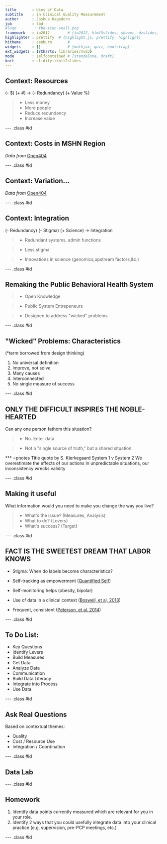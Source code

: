 ```yaml
---
title       : Uses of Data
subtitle    : in Clinical Quality Measurement
author      : Joshua Hagedorn
job         : tbd
#logo        : tbd-icon-small.png
framework   : io2012        # {io2012, html5slides, shower, dzslides, ...}
highlighter : prettify  # {highlight.js, prettify, highlight}
hitheme     : zenburn       #      
widgets     : []            # {mathjax, quiz, bootstrap}
ext_widgets : {rCharts: libraries/nvd3}
mode        : selfcontained # {standalone, draft}
knit        : slidify::knit2slides
---
```




## Context: Resources
(- $) (+ #) -> (- Redundancy) (+ Value %)

>- Less money
>- More people
>- Reduce redundancy
>- Increase value

--- .class #id 

## Context: Costs in MSHN Region


<div id = 'chart31005322f0c' class = 'rChart nvd3'></div>
<script type='text/javascript'>
 $(document).ready(function(){
      drawchart31005322f0c()
    });
    function drawchart31005322f0c(){  
      var opts = {
 "dom": "chart31005322f0c",
"width":    800,
"height":    400,
"x": "FY",
"y": "CostInMillions",
"group": "ServiceType",
"type": "stackedAreaChart",
"id": "chart31005322f0c" 
},
        data = [
 {
 "X": 1,
"FY": 2006,
"ServiceType": "Care Coordination",
"CostInMillions":      42.613862,
"Cost1kSvd":     5353500.25 
},
{
 "X": 2,
"FY": 2006,
"ServiceType": "Crisis and Respite",
"CostInMillions":       6.931051,
"Cost1kSvd":      870735.05 
},
{
 "X": 3,
"FY": 2006,
"ServiceType": "Employment Services",
"CostInMillions":      30.669278,
"Cost1kSvd":     3852924.37 
},
{
 "X": 4,
"FY": 2006,
"ServiceType": "Equipment",
"CostInMillions":       1.036978,
"Cost1kSvd":      130273.62 
},
{
 "X": 5,
"FY": 2006,
"ServiceType": "Home & Community Based Services",
"CostInMillions":     130.055799,
"Cost1kSvd":    16338668.22 
},
{
 "X": 6,
"FY": 2006,
"ServiceType": "Hospital-based Services",
"CostInMillions":      30.287516,
"Cost1kSvd":     3804964.32 
},
{
 "X": 7,
"FY": 2006,
"ServiceType": "Medication",
"CostInMillions":        9.74048,
"Cost1kSvd":     1223678.39 
},
{
 "X": 8,
"FY": 2006,
"ServiceType": "Other",
"CostInMillions":       1.247035,
"Cost1kSvd":      156662.69 
},
{
 "X": 9,
"FY": 2006,
"ServiceType": "Outpatient Treatment",
"CostInMillions":      12.323178,
"Cost1kSvd":     1548137.94 
},
{
 "X": 10,
"FY": 2006,
"ServiceType": "Physical Health Services",
"CostInMillions":       8.868717,
"Cost1kSvd":     1114160.43 
},
{
 "X": 11,
"FY": 2006,
"ServiceType": "Screening & Assessment",
"CostInMillions":       9.032421,
"Cost1kSvd":     1134726.26 
},
{
 "X": 12,
"FY": 2006,
"ServiceType": "Transportation",
"CostInMillions":       2.321038,
"Cost1kSvd":      291587.69 
},
{
 "X": 13,
"FY": 2007,
"ServiceType": "Care Coordination",
"CostInMillions":       46.87062,
"Cost1kSvd":     5973062.32 
},
{
 "X": 14,
"FY": 2007,
"ServiceType": "Crisis and Respite",
"CostInMillions":       8.850937,
"Cost1kSvd":     1127938.96 
},
{
 "X": 15,
"FY": 2007,
"ServiceType": "Employment Services",
"CostInMillions":      31.269296,
"Cost1kSvd":     3984872.69 
},
{
 "X": 16,
"FY": 2007,
"ServiceType": "Equipment",
"CostInMillions":       0.391234,
"Cost1kSvd":       49857.78 
},
{
 "X": 17,
"FY": 2007,
"ServiceType": "Home & Community Based Services",
"CostInMillions":     138.880188,
"Cost1kSvd":    17698507.46 
},
{
 "X": 18,
"FY": 2007,
"ServiceType": "Hospital-based Services",
"CostInMillions":      27.125668,
"Cost1kSvd":     3456820.19 
},
{
 "X": 19,
"FY": 2007,
"ServiceType": "Medication",
"CostInMillions":       8.595706,
"Cost1kSvd":     1095413.02 
},
{
 "X": 20,
"FY": 2007,
"ServiceType": "Other",
"CostInMillions":       2.871638,
"Cost1kSvd":      365953.61 
},
{
 "X": 21,
"FY": 2007,
"ServiceType": "Outpatient Treatment",
"CostInMillions":      11.864475,
"Cost1kSvd":     1511975.91 
},
{
 "X": 22,
"FY": 2007,
"ServiceType": "Physical Health Services",
"CostInMillions":       8.589161,
"Cost1kSvd":     1094578.95 
},
{
 "X": 23,
"FY": 2007,
"ServiceType": "Screening & Assessment",
"CostInMillions":       9.531487,
"Cost1kSvd":     1214666.37 
},
{
 "X": 24,
"FY": 2007,
"ServiceType": "Transportation",
"CostInMillions":       1.056393,
"Cost1kSvd":      134623.81 
},
{
 "X": 25,
"FY": 2008,
"ServiceType": "Care Coordination",
"CostInMillions":      49.248123,
"Cost1kSvd":     6379290.54 
},
{
 "X": 26,
"FY": 2008,
"ServiceType": "Crisis and Respite",
"CostInMillions":       7.590687,
"Cost1kSvd":      983249.61 
},
{
 "X": 27,
"FY": 2008,
"ServiceType": "Employment Services",
"CostInMillions":      39.490188,
"Cost1kSvd":     5115309.33 
},
{
 "X": 28,
"FY": 2008,
"ServiceType": "Equipment",
"CostInMillions":       0.940484,
"Cost1kSvd":      121824.35 
},
{
 "X": 29,
"FY": 2008,
"ServiceType": "Home & Community Based Services",
"CostInMillions":     137.356028,
"Cost1kSvd":    17792231.61 
},
{
 "X": 30,
"FY": 2008,
"ServiceType": "Hospital-based Services",
"CostInMillions":      27.022979,
"Cost1kSvd":     3500385.88 
},
{
 "X": 31,
"FY": 2008,
"ServiceType": "Medication",
"CostInMillions":       8.679773,
"Cost1kSvd":     1124322.93 
},
{
 "X": 32,
"FY": 2008,
"ServiceType": "Other",
"CostInMillions":       0.392004,
"Cost1kSvd":       50777.72 
},
{
 "X": 33,
"FY": 2008,
"ServiceType": "Outpatient Treatment",
"CostInMillions":      12.003843,
"Cost1kSvd":     1554901.94 
},
{
 "X": 34,
"FY": 2008,
"ServiceType": "Physical Health Services",
"CostInMillions":       9.953256,
"Cost1kSvd":     1289281.87 
},
{
 "X": 35,
"FY": 2008,
"ServiceType": "Screening & Assessment",
"CostInMillions":       9.333895,
"Cost1kSvd":     1209053.76 
},
{
 "X": 36,
"FY": 2008,
"ServiceType": "Transportation",
"CostInMillions":       2.241453,
"Cost1kSvd":      290343.65 
},
{
 "X": 37,
"FY": 2009,
"ServiceType": "Care Coordination",
"CostInMillions":      49.210999,
"Cost1kSvd":     6149837.42 
},
{
 "X": 38,
"FY": 2009,
"ServiceType": "Crisis and Respite",
"CostInMillions":       8.149038,
"Cost1kSvd":     1018375.16 
},
{
 "X": 39,
"FY": 2009,
"ServiceType": "Employment Services",
"CostInMillions":      30.183907,
"Cost1kSvd":     3772045.36 
},
{
 "X": 40,
"FY": 2009,
"ServiceType": "Equipment",
"CostInMillions":       1.083057,
"Cost1kSvd":      135348.29 
},
{
 "X": 41,
"FY": 2009,
"ServiceType": "Home & Community Based Services",
"CostInMillions":     156.685168,
"Cost1kSvd":    19580750.81 
},
{
 "X": 42,
"FY": 2009,
"ServiceType": "Hospital-based Services",
"CostInMillions":      27.384664,
"Cost1kSvd":     3422227.44 
},
{
 "X": 43,
"FY": 2009,
"ServiceType": "Medication",
"CostInMillions":       9.961766,
"Cost1kSvd":     1244909.52 
},
{
 "X": 44,
"FY": 2009,
"ServiceType": "Other",
"CostInMillions":       0.554721,
"Cost1kSvd":       69322.79 
},
{
 "X": 45,
"FY": 2009,
"ServiceType": "Outpatient Treatment",
"CostInMillions":      13.971857,
"Cost1kSvd":     1746045.61 
},
{
 "X": 46,
"FY": 2009,
"ServiceType": "Physical Health Services",
"CostInMillions":       8.846238,
"Cost1kSvd":     1105503.37 
},
{
 "X": 47,
"FY": 2009,
"ServiceType": "Screening & Assessment",
"CostInMillions":       9.576346,
"Cost1kSvd":     1196744.06 
},
{
 "X": 48,
"FY": 2009,
"ServiceType": "Transportation",
"CostInMillions":       1.727071,
"Cost1kSvd":      215829.92 
},
{
 "X": 49,
"FY": 2010,
"ServiceType": "Care Coordination",
"CostInMillions":      50.757631,
"Cost1kSvd":      6373384.1 
},
{
 "X": 50,
"FY": 2010,
"ServiceType": "Crisis and Respite",
"CostInMillions":       8.088793,
"Cost1kSvd":     1015669.64 
},
{
 "X": 51,
"FY": 2010,
"ServiceType": "Employment Services",
"CostInMillions":       32.54015,
"Cost1kSvd":     4085905.32 
},
{
 "X": 52,
"FY": 2010,
"ServiceType": "Equipment",
"CostInMillions":       1.126856,
"Cost1kSvd":      141493.72 
},
{
 "X": 53,
"FY": 2010,
"ServiceType": "Home & Community Based Services",
"CostInMillions":     157.385646,
"Cost1kSvd":    19762135.36 
},
{
 "X": 54,
"FY": 2010,
"ServiceType": "Hospital-based Services",
"CostInMillions":      27.136653,
"Cost1kSvd":     3407414.99 
},
{
 "X": 55,
"FY": 2010,
"ServiceType": "Medication",
"CostInMillions":      11.888229,
"Cost1kSvd":     1492745.98 
},
{
 "X": 56,
"FY": 2010,
"ServiceType": "Other",
"CostInMillions":       0.606968,
"Cost1kSvd":       76213.96 
},
{
 "X": 57,
"FY": 2010,
"ServiceType": "Outpatient Treatment",
"CostInMillions":       15.84638,
"Cost1kSvd":     1989751.38 
},
{
 "X": 58,
"FY": 2010,
"ServiceType": "Physical Health Services",
"CostInMillions":      14.702819,
"Cost1kSvd":      1846160.1 
},
{
 "X": 59,
"FY": 2010,
"ServiceType": "Screening & Assessment",
"CostInMillions":       9.660163,
"Cost1kSvd":     1212978.78 
},
{
 "X": 60,
"FY": 2010,
"ServiceType": "Transportation",
"CostInMillions":       1.203583,
"Cost1kSvd":      151127.95 
},
{
 "X": 61,
"FY": 2011,
"ServiceType": "Care Coordination",
"CostInMillions":      54.888127,
"Cost1kSvd":     6934697.03 
},
{
 "X": 62,
"FY": 2011,
"ServiceType": "Crisis and Respite",
"CostInMillions":       7.403879,
"Cost1kSvd":      935423.75 
},
{
 "X": 63,
"FY": 2011,
"ServiceType": "Employment Services",
"CostInMillions":      37.750589,
"Cost1kSvd":     4769499.56 
},
{
 "X": 64,
"FY": 2011,
"ServiceType": "Equipment",
"CostInMillions":       1.054661,
"Cost1kSvd":      133248.39 
},
{
 "X": 65,
"FY": 2011,
"ServiceType": "Home & Community Based Services",
"CostInMillions":     175.185575,
"Cost1kSvd":    22133363.87 
},
{
 "X": 66,
"FY": 2011,
"ServiceType": "Hospital-based Services",
"CostInMillions":      30.128484,
"Cost1kSvd":     3806504.61 
},
{
 "X": 67,
"FY": 2011,
"ServiceType": "Medication",
"CostInMillions":      12.005911,
"Cost1kSvd":     1516855.46 
},
{
 "X": 68,
"FY": 2011,
"ServiceType": "Other",
"CostInMillions":       0.286611,
"Cost1kSvd":       48993.33 
},
{
 "X": 69,
"FY": 2011,
"ServiceType": "Outpatient Treatment",
"CostInMillions":      16.445063,
"Cost1kSvd":     2077708.53 
},
{
 "X": 70,
"FY": 2011,
"ServiceType": "Physical Health Services",
"CostInMillions":      13.057021,
"Cost1kSvd":     1649655.21 
},
{
 "X": 71,
"FY": 2011,
"ServiceType": "Screening & Assessment",
"CostInMillions":       9.860682,
"Cost1kSvd":     1245822.11 
},
{
 "X": 72,
"FY": 2011,
"ServiceType": "Transportation",
"CostInMillions":       1.484749,
"Cost1kSvd":      187586.73 
},
{
 "X": 73,
"FY": 2012,
"ServiceType": "Care Coordination",
"CostInMillions":      60.340533,
"Cost1kSvd":     7605310.44 
},
{
 "X": 74,
"FY": 2012,
"ServiceType": "Crisis and Respite",
"CostInMillions":       7.637112,
"Cost1kSvd":      962580.29 
},
{
 "X": 75,
"FY": 2012,
"ServiceType": "Employment Services",
"CostInMillions":      41.298085,
"Cost1kSvd":     5205203.55 
},
{
 "X": 76,
"FY": 2012,
"ServiceType": "Equipment",
"CostInMillions":       0.829144,
"Cost1kSvd":      104505.17 
},
{
 "X": 77,
"FY": 2012,
"ServiceType": "Home & Community Based Services",
"CostInMillions":     175.699641,
"Cost1kSvd":    22145152.63 
},
{
 "X": 78,
"FY": 2012,
"ServiceType": "Hospital-based Services",
"CostInMillions":      29.670014,
"Cost1kSvd":     3739603.48 
},
{
 "X": 79,
"FY": 2012,
"ServiceType": "Medication",
"CostInMillions":      16.318993,
"Cost1kSvd":     2056843.08 
},
{
 "X": 80,
"FY": 2012,
"ServiceType": "Other",
"CostInMillions":       0.279391,
"Cost1kSvd":       42851.38 
},
{
 "X": 81,
"FY": 2012,
"ServiceType": "Outpatient Treatment",
"CostInMillions":       18.95636,
"Cost1kSvd":     2389256.37 
},
{
 "X": 82,
"FY": 2012,
"ServiceType": "Physical Health Services",
"CostInMillions":      11.806161,
"Cost1kSvd":     1488046.51 
},
{
 "X": 83,
"FY": 2012,
"ServiceType": "Screening & Assessment",
"CostInMillions":      13.291204,
"Cost1kSvd":     1675221.07 
},
{
 "X": 84,
"FY": 2012,
"ServiceType": "Transportation",
"CostInMillions":        2.71721,
"Cost1kSvd":      342476.68 
},
{
 "X": 85,
"FY": 2013,
"ServiceType": "Care Coordination",
"CostInMillions":      62.491678,
"Cost1kSvd":        7584862 
},
{
 "X": 86,
"FY": 2013,
"ServiceType": "Crisis and Respite",
"CostInMillions":       6.349919,
"Cost1kSvd":      770714.77 
},
{
 "X": 87,
"FY": 2013,
"ServiceType": "Employment Services",
"CostInMillions":      38.932099,
"Cost1kSvd":     4725342.76 
},
{
 "X": 88,
"FY": 2013,
"ServiceType": "Equipment",
"CostInMillions":       1.144716,
"Cost1kSvd":      138938.71 
},
{
 "X": 89,
"FY": 2013,
"ServiceType": "Home & Community Based Services",
"CostInMillions":     182.226429,
"Cost1kSvd":    22117542.06 
},
{
 "X": 90,
"FY": 2013,
"ServiceType": "Hospital-based Services",
"CostInMillions":      30.654286,
"Cost1kSvd":     3720631.87 
},
{
 "X": 91,
"FY": 2013,
"ServiceType": "Medication",
"CostInMillions":       7.625619,
"Cost1kSvd":      925551.52 
},
{
 "X": 92,
"FY": 2013,
"ServiceType": "Other",
"CostInMillions":       0.882651,
"Cost1kSvd":      107130.84 
},
{
 "X": 93,
"FY": 2013,
"ServiceType": "Outpatient Treatment",
"CostInMillions":      22.203813,
"Cost1kSvd":     2694964.56 
},
{
 "X": 94,
"FY": 2013,
"ServiceType": "Physical Health Services",
"CostInMillions":      23.318153,
"Cost1kSvd":     2830216.41 
},
{
 "X": 95,
"FY": 2013,
"ServiceType": "Screening & Assessment",
"CostInMillions":       14.15695,
"Cost1kSvd":     1718284.99 
},
{
 "X": 96,
"FY": 2013,
"ServiceType": "Transportation",
"CostInMillions":       2.707066,
"Cost1kSvd":       328567.3 
} 
]
  
      if(!(opts.type==="pieChart" || opts.type==="sparklinePlus" || opts.type==="bulletChart")) {
        var data = d3.nest()
          .key(function(d){
            //return opts.group === undefined ? 'main' : d[opts.group]
            //instead of main would think a better default is opts.x
            return opts.group === undefined ? opts.y : d[opts.group];
          })
          .entries(data);
      }
      
      if (opts.disabled != undefined){
        data.map(function(d, i){
          d.disabled = opts.disabled[i]
        })
      }
      
      nv.addGraph(function() {
        var chart = nv.models[opts.type]()
          .width(opts.width)
          .height(opts.height)
          
        if (opts.type != "bulletChart"){
          chart
            .x(function(d) { return d[opts.x] })
            .y(function(d) { return d[opts.y] })
        }
          
         
        
          
        chart.xAxis
  .axisLabel("Year")
  .width(    62)

        
        
        chart.yAxis
  .axisLabel("Total cost, in millions")
  .width(    62)
      
       d3.select("#" + opts.id)
        .append('svg')
        .datum(data)
        .transition().duration(500)
        .call(chart);

       nv.utils.windowResize(chart.update);
       return chart;
      });
    };
</script>

*Data from* [Open404](https://github.com/j-hagedorn/open404)

--- .class #id 

## Context: Variation...


<div id = 'chart37302f1843e7' class = 'rChart nvd3'></div>
<script type='text/javascript'>
 $(document).ready(function(){
      drawchart37302f1843e7()
    });
    function drawchart37302f1843e7(){  
      var opts = {
 "dom": "chart37302f1843e7",
"width":    800,
"height":    400,
"x": "CMHSP",
"y": "CostPerUnit",
"group": "FirstofService.Description",
"type": "multiBarChart",
"id": "chart37302f1843e7" 
},
        data = [
 {
 "X": 1,
"CMHSP": "Bay-Arenac",
"FirstofService.Description": "Local Psychiatric Hospital - Acute Community PT73",
"CostPerUnit":         552.21,
"UnitPerPerson":            6.1,
"CostPerPerson":        3347.99,
"SumOfCases": 429,
"SumOfCost": 1436289,
"Perc_Svd":            7.6 
},
{
 "X": 2,
"CMHSP": "Bay-Arenac",
"FirstofService.Description": "Local Psychiatric Hospital/IMD PT68",
"CostPerUnit":         660.04,
"UnitPerPerson":            8.9,
"CostPerPerson":        5903.67,
"SumOfCases": 18,
"SumOfCost": 106266,
"Perc_Svd":            0.3 
},
{
 "X": 3,
"CMHSP": "Bay-Arenac",
"FirstofService.Description": "State Psychiatric Hospital - Inpatient PT22",
"CostPerUnit":         340.35,
"UnitPerPerson":             99,
"CostPerPerson":       33695.12,
"SumOfCases": 8,
"SumOfCost": 269561,
"Perc_Svd":            0.1 
},
{
 "X": 4,
"CMHSP": "Clinton Eaton Ingham",
"FirstofService.Description": "Local Psychiatric Hospital/IMD PT68",
"CostPerUnit":         437.98,
"UnitPerPerson":           12.5,
"CostPerPerson":        5457.02,
"SumOfCases": 731,
"SumOfCost": 3989084,
"Perc_Svd":            9.4 
},
{
 "X": 5,
"CMHSP": "Clinton Eaton Ingham",
"FirstofService.Description": "State Psychiatric Hospital - Inpatient PT22",
"CostPerUnit":         624.92,
"UnitPerPerson":           85.4,
"CostPerPerson":       53360.91,
"SumOfCases": 67,
"SumOfCost": 3575181,
"Perc_Svd":            0.9 
},
{
 "X": 6,
"CMHSP": "CMH for Central Michigan",
"FirstofService.Description": "Local Psychiatric Hospital - Acute Community PT73",
"CostPerUnit":         647.49,
"UnitPerPerson":            6.8,
"CostPerPerson":        4376.79,
"SumOfCases": 466,
"SumOfCost": 2039586,
"Perc_Svd":            5.7 
},
{
 "X": 7,
"CMHSP": "CMH for Central Michigan",
"FirstofService.Description": "Local Psychiatric Hospital/IMD PT68",
"CostPerUnit":         748.67,
"UnitPerPerson":            8.1,
"CostPerPerson":        6069.02,
"SumOfCases": 47,
"SumOfCost": 285244,
"Perc_Svd":            0.6 
},
{
 "X": 8,
"CMHSP": "CMH for Central Michigan",
"FirstofService.Description": "State Psychiatric Hospital - Inpatient PT22",
"CostPerUnit":         502.07,
"UnitPerPerson":          181.4,
"CostPerPerson":       91097.44,
"SumOfCases": 18,
"SumOfCost": 1639754,
"Perc_Svd":            0.2 
},
{
 "X": 9,
"CMHSP": "Gratiot",
"FirstofService.Description": "Local Psychiatric Hospital - Acute Community PT73",
"CostPerUnit":         647.99,
"UnitPerPerson":            6.8,
"CostPerPerson":        4434.41,
"SumOfCases": 83,
"SumOfCost": 368056,
"Perc_Svd":            5.2 
},
{
 "X": 10,
"CMHSP": "Gratiot",
"FirstofService.Description": "Local Psychiatric Hospital/IMD PT68",
"CostPerUnit":         603.36,
"UnitPerPerson":            3.6,
"CostPerPerson":        2159.39,
"SumOfCases": 38,
"SumOfCost": 82057,
"Perc_Svd":            2.4 
},
{
 "X": 11,
"CMHSP": "Gratiot",
"FirstofService.Description": "State Psychiatric Hospital - Inpatient PT22",
"CostPerUnit":         518.42,
"UnitPerPerson":          115.7,
"CostPerPerson":          59964,
"SumOfCases": 3,
"SumOfCost": 179892,
"Perc_Svd":            0.2 
},
{
 "X": 12,
"CMHSP": "Huron",
"FirstofService.Description": "Local Psychiatric Hospital - Acute Community PT73",
"CostPerUnit":         591.75,
"UnitPerPerson":            8.9,
"CostPerPerson":        5271.99,
"SumOfCases": 77,
"SumOfCost": 405943,
"Perc_Svd":            6.8 
},
{
 "X": 13,
"CMHSP": "Huron",
"FirstofService.Description": "Local Psychiatric Hospital/IMD PT68",
"CostPerUnit":         628.55,
"UnitPerPerson":            6.8,
"CostPerPerson":        4285.55,
"SumOfCases": 11,
"SumOfCost": 47141,
"Perc_Svd":              1 
},
{
 "X": 14,
"CMHSP": "Ionia",
"FirstofService.Description": "Local Psychiatric Hospital - Acute Community PT73",
"CostPerUnit":         794.38,
"UnitPerPerson":           10.7,
"CostPerPerson":        8514.39,
"SumOfCases": 71,
"SumOfCost": 604522,
"Perc_Svd":            3.7 
},
{
 "X": 15,
"CMHSP": "Ionia",
"FirstofService.Description": "Local Psychiatric Hospital/IMD PT68",
"CostPerUnit":         193.92,
"UnitPerPerson":           11.6,
"CostPerPerson":        2258.59,
"SumOfCases": 17,
"SumOfCost": 38396,
"Perc_Svd":            0.9 
},
{
 "X": 16,
"CMHSP": "Ionia",
"FirstofService.Description": "State Psychiatric Hospital - Inpatient PT22",
"CostPerUnit":         356.18,
"UnitPerPerson":           60.2,
"CostPerPerson":       21459.75,
"SumOfCases": 4,
"SumOfCost": 85839,
"Perc_Svd":            0.2 
},
{
 "X": 17,
"CMHSP": "Lifeways",
"FirstofService.Description": "Local Psychiatric Hospital - Acute Community PT73",
"CostPerUnit":         526.26,
"UnitPerPerson":            8.2,
"CostPerPerson":        4300.48,
"SumOfCases": 728,
"SumOfCost": 3130747,
"Perc_Svd":           10.9 
},
{
 "X": 18,
"CMHSP": "Lifeways",
"FirstofService.Description": "Local Psychiatric Hospital/IMD PT68",
"CostPerUnit":         610.13,
"UnitPerPerson":           11.7,
"CostPerPerson":        7150.78,
"SumOfCases": 150,
"SumOfCost": 1072617,
"Perc_Svd":            2.2 
},
{
 "X": 19,
"CMHSP": "Lifeways",
"FirstofService.Description": "State Psychiatric Hospital - Inpatient PT22",
"CostPerUnit":         560.35,
"UnitPerPerson":          167.2,
"CostPerPerson":       93696.68,
"SumOfCases": 19,
"SumOfCost": 1780237,
"Perc_Svd":            0.3 
},
{
 "X": 20,
"CMHSP": "Montcalm",
"FirstofService.Description": "Local Psychiatric Hospital - Acute Community PT73",
"CostPerUnit":         756.22,
"UnitPerPerson":            7.9,
"CostPerPerson":        6000.98,
"SumOfCases": 124,
"SumOfCost": 744121,
"Perc_Svd":           11.4 
},
{
 "X": 21,
"CMHSP": "Montcalm",
"FirstofService.Description": "Local Psychiatric Hospital/IMD PT68",
"CostPerUnit":         725.83,
"UnitPerPerson":            9.3,
"CostPerPerson":        6765.79,
"SumOfCases": 28,
"SumOfCost": 189442,
"Perc_Svd":            2.6 
},
{
 "X": 22,
"CMHSP": "Montcalm",
"FirstofService.Description": "State Psychiatric Hospital - Inpatient PT22",
"CostPerUnit":         472.27,
"UnitPerPerson":             90,
"CostPerPerson":          42504,
"SumOfCases": 5,
"SumOfCost": 212520,
"Perc_Svd":            0.5 
},
{
 "X": 23,
"CMHSP": "Newaygo",
"FirstofService.Description": "Local Psychiatric Hospital - Acute Community PT73",
"CostPerUnit":         673.53,
"UnitPerPerson":            9.9,
"CostPerPerson":        6679.18,
"SumOfCases": 84,
"SumOfCost": 561051,
"Perc_Svd":            4.5 
},
{
 "X": 24,
"CMHSP": "Newaygo",
"FirstofService.Description": "Local Psychiatric Hospital/IMD PT68",
"CostPerUnit":         616.91,
"UnitPerPerson":           12.8,
"CostPerPerson":        7904.12,
"SumOfCases": 16,
"SumOfCost": 126466,
"Perc_Svd":            0.9 
},
{
 "X": 25,
"CMHSP": "Newaygo",
"FirstofService.Description": "State Psychiatric Hospital - Inpatient PT22",
"CostPerUnit":          611.9,
"UnitPerPerson":             52,
"CostPerPerson":       31818.67,
"SumOfCases": 3,
"SumOfCost": 95456,
"Perc_Svd":            0.2 
},
{
 "X": 26,
"CMHSP": "Saginaw",
"FirstofService.Description": "Local Psychiatric Hospital - Acute Community PT73",
"CostPerUnit":          593.1,
"UnitPerPerson":           10.3,
"CostPerPerson":        6092.41,
"SumOfCases": 474,
"SumOfCost": 2887804,
"Perc_Svd":           10.6 
},
{
 "X": 27,
"CMHSP": "Saginaw",
"FirstofService.Description": "Local Psychiatric Hospital/IMD PT68",
"CostPerUnit":         549.46,
"UnitPerPerson":           12.3,
"CostPerPerson":        6765.25,
"SumOfCases": 16,
"SumOfCost": 108244,
"Perc_Svd":            0.4 
},
{
 "X": 28,
"CMHSP": "Saginaw",
"FirstofService.Description": "State Psychiatric Hospital - Inpatient PT22",
"CostPerUnit":         462.28,
"UnitPerPerson":            168,
"CostPerPerson":       77663.44,
"SumOfCases": 27,
"SumOfCost": 2096913,
"Perc_Svd":            0.6 
},
{
 "X": 29,
"CMHSP": "Shiawassee",
"FirstofService.Description": "Local Psychiatric Hospital - Acute Community PT73",
"CostPerUnit":         561.79,
"UnitPerPerson":            7.8,
"CostPerPerson":        4370.58,
"SumOfCases": 168,
"SumOfCost": 734258,
"Perc_Svd":           10.2 
},
{
 "X": 30,
"CMHSP": "Shiawassee",
"FirstofService.Description": "Local Psychiatric Hospital/IMD PT68",
"CostPerUnit":         795.44,
"UnitPerPerson":            9.5,
"CostPerPerson":        7520.55,
"SumOfCases": 11,
"SumOfCost": 82726,
"Perc_Svd":            0.7 
},
{
 "X": 31,
"CMHSP": "Shiawassee",
"FirstofService.Description": "State Psychiatric Hospital - Inpatient PT22",
"CostPerUnit":         275.49,
"UnitPerPerson":             75,
"CostPerPerson":          20662,
"SumOfCases": 4,
"SumOfCost": 82648,
"Perc_Svd":            0.2 
},
{
 "X": 32,
"CMHSP": "Tuscola",
"FirstofService.Description": "Local Psychiatric Hospital - Acute Community PT73",
"CostPerUnit":         583.06,
"UnitPerPerson":            7.7,
"CostPerPerson":        4487.94,
"SumOfCases": 109,
"SumOfCost": 489185,
"Perc_Svd":            8.8 
},
{
 "X": 33,
"CMHSP": "Tuscola",
"FirstofService.Description": "Local Psychiatric Hospital/IMD PT68",
"CostPerUnit":         562.46,
"UnitPerPerson":            6.8,
"CostPerPerson":        3796.62,
"SumOfCases": 8,
"SumOfCost": 30373,
"Perc_Svd":            0.6 
},
{
 "X": 34,
"CMHSP": "Tuscola",
"FirstofService.Description": "State Psychiatric Hospital - Inpatient PT22",
"CostPerUnit":         442.11,
"UnitPerPerson":          108.2,
"CostPerPerson":       47858.75,
"SumOfCases": 4,
"SumOfCost": 191435,
"Perc_Svd":            0.3 
} 
]
  
      if(!(opts.type==="pieChart" || opts.type==="sparklinePlus" || opts.type==="bulletChart")) {
        var data = d3.nest()
          .key(function(d){
            //return opts.group === undefined ? 'main' : d[opts.group]
            //instead of main would think a better default is opts.x
            return opts.group === undefined ? opts.y : d[opts.group];
          })
          .entries(data);
      }
      
      if (opts.disabled != undefined){
        data.map(function(d, i){
          d.disabled = opts.disabled[i]
        })
      }
      
      nv.addGraph(function() {
        var chart = nv.models[opts.type]()
          .width(opts.width)
          .height(opts.height)
          
        if (opts.type != "bulletChart"){
          chart
            .x(function(d) { return d[opts.x] })
            .y(function(d) { return d[opts.y] })
        }
          
         
        chart
  .color([ "#bdc9e1", "#67a9cf", "#02818a" ])
          
        chart.xAxis
  .axisLabel("CMHSP")
  .width(    62)

        
        
        chart.yAxis
  .axisLabel("Cost per day, 2013")
  .width(    62)
      
       d3.select("#" + opts.id)
        .append('svg')
        .datum(data)
        .transition().duration(500)
        .call(chart);

       nv.utils.windowResize(chart.update);
       return chart;
      });
    };
</script>

*Data from* [Open404](https://github.com/j-hagedorn/open404)

--- .class #id 

## Context: Integration
(- Redundancy) (- Stigma) (+ Science) -> Integration

>- Redundant systems, admin functions

>- Less stigma

>- Innovations in science (genomics,upstream factors,&c.)

--- .class #id 

## Remaking the Public Behavioral Health System

>- Open Knowledge

>- Public System Entrepeneurs

>- Designed to address "wicked" problems

--- .class #id 

## "Wicked" Problems: Characteristics
(*term borrowed from design thinking)

1. No universal definition
2. Improve, not solve
3. Many causes
4. Interconnected
5. No single measure of success

--- .class #id 

## ONLY THE DIFFICULT INSPIRES THE NOBLE-HEARTED 

Can any one person fathom this situation?

>- No.   Enter data.

>- Not a "single source of truth," but a shared situation.

*** =pnotes
Title quote by S. Kierkegaard
System 1 v System 2 
We overestimate the effects of our actions
In unpredictable situations, our inconsistency wrecks validity

--- .class #id 

## Making it useful

What information would you need to make you change the way you live?

>- What's the issue? (Measures, Analysis)
>- What to do? (Levers)
>- What's success? (Target)

--- .class #id 

## FACT IS THE SWEETEST DREAM THAT LABOR KNOWS

* Stigma: When do labels become characteristics?

* Self-tracking as empowerment
([Quantified Self](http://quantifiedself.com/))

* Self-monitoring helps (obesity, bipolar)

* Use of data in a clinical context
([Boswell, et al, 2013](http://www.scottdmiller.com/wp-content/uploads/2014/06/Implementing-routine-outcome-monitoring-in-clinical-practice-Benefits-challenges-and-solutions-Psychotherapy-Research_Boswell-Kraus-Mi.pdf))

* Frequent, consistent 
([Peterson, et al. 2014](http://onlinelibrary.wiley.com/doi/10.1002/oby.20807/full))

--- .class #id 

## To Do List:

* Key Questions
* Identify Levers
* Build Measures
* Get Data
* Analyze Data
* Communication
* Build Data Literacy
* Integrate into Process
* Use Data

--- .class #id 

## Ask Real Questions

Based on contextual themes:
* Quality
* Cost / Resource Use
* Integration / Coordination

--- .class #id

## Data Lab

--- .class #id

## Homework
1. Identify data points currently measured which are relevant for you in your role.
2. Identify 2 ways that you could usefully integrate data into your clinical practice (e.g. supervision, pre-PCP meetings, etc.)

--- .class #id

<style> 
.title-slide {
  background-color: #ffffff; /* #EDE0CF; ; #CA9F9D*/
  /* background-image:url(http://goo.gl/EpXln); */
} 
</style>
